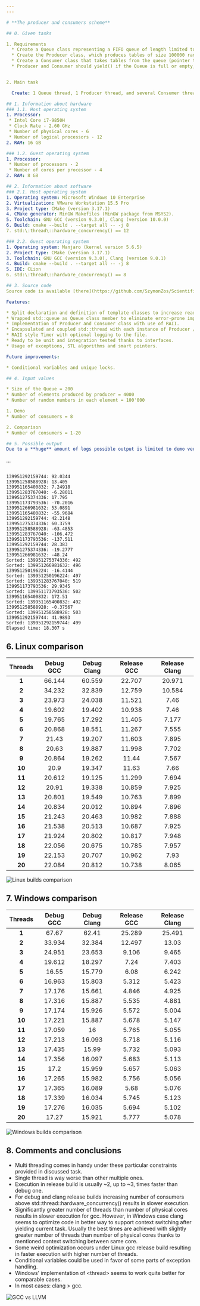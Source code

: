 ```yaml
---
---

# **The producer and consumers scheme**

## 0. Given tasks

1. Requirements
  * Create a Queue class representing a FIFO queue of length limited to the value passed as a constructor parameter, whose elements are integer arrays of size 100000. As an element of the Queue use std::array\<\>.
  * Create the Producer class, which produces tables of size 100000 random integers and inserts them into the queue described in point 1 (pointer to the queue and number of arrays to be produced passed as the argument of the constructor).
  * Create a Consumer class that takes tables from the queue (pointer to the queue passed as constructor argument) and sorts them (sorts a single table, outputs its checksum, discards it and then takes the next one).
  * Producer and Consumer should yield() if the Queue is full or empty, respectively. Ensure that the cooperating threads properly finish their jobs and destruct (no produced table may be discarded prior to being sorted, Queue may be destructed only if it is empty and all the consumers and producers attached to it are destructed). At the end, each consumer should report how many tables it sorted.


2. Main task

  Create: 1 Queue thread, 1 Producer thread, and several Consumer threads. The capacity of the queue must be many times bigger than the maximum number of Consumer threads planned to be created during experiments; the number of tables to be produced by the Producer thread must be many times bigger than the queue capacity. Check what is the dependence of the speed of retrieving tables from the queue by consumers depending on number of created Consumers threads. Check if it is beneficial to create a number of threads greater or significantly greater than thread::hardware_concurrency() or greater than the number of physical cores in the CPU?

## 1. Information about hardware
### 1.1. Host operating system
1. Processor:
 * Intel Core i7-9850H
 * Clock Rate - 2.60 GHz
 * Number of physical cores - 6
 * Number of logical processors - 12
2. RAM: 16 GB

### 1.2. Guest operating system
1. Processor:
 * Number of processors - 2
 * Number of cores per processor - 4
2. RAM: 8 GB

## 2. Information about software
### 2.1. Host operating system
1. Operating system: Microsoft Windows 10 Enterprise
2. Virtualization: VMware Workstation 15.5 Pro
3. Project type: CMake (version 3.17.1)
4. CMake generator: MinGW Makefiles (MinGW package from MSYS2).
5. Toolchain: GNU GCC (version 9.3.0), Clang (version 10.0.0)
6. Build: cmake --build . --target all -- -j 8
7. std:\:thread\::hardware_concurrency() == 12

### 2.2. Guest operating system
1. Operating system: Manjaro (kernel version 5.6.5)
2. Project type: CMake (version 3.17.1)
3. Toolchain: GNU GCC (version 9.3.0), Clang (version 9.0.1)
4. Build: cmake --build . --target all -- -j 8
5. IDE: CLion
6. std:\:thread\::hardware_concurrency() == 8

## 3. Source code
Source code is available [there](https://github.com/SzymonZos/Scientific-Computing/tree/master/ProducerConsumerThreads).

Features:

* Split declaration and definition of template classes to increase readability.
* Wrapped std::queue as Queue class member to eliminate error-prone implementations.
* Implementation of Producer and Consumer class with use of RAII.
* Encapsulated and coupled std::thread with each instance of Producer / Consumer class.
* RAII style Timer with optional logging to the file.
* Ready to be unit and integration tested thanks to interfaces.
* Usage of exceptions, STL algorithms and smart pointers.

Future improvements:

* Conditional variables and unique locks.

## 4. Input values

* Size of the Queue = 200
* Number of elements produced by producer = 4000
* Number of random numbers in each element = 100'000

1. Demo
* Number of consumers = 8

2. Comparison
* Number of consumers = 1-20

## 5. Possible output
Due to a **huge** amount of logs possible output is limited to demo version:
```
...
```

139951292159744: 92.0344
139951258588928: 13.405
139951165400832: 7.24918
139951283767040: -6.28011
139951275374336: 17.795
139951173793536: -70.2016
139951266981632: 53.0891
139951165400832: -55.9684
139951292159744: 42.2148
139951275374336: 60.3759
139951258588928: -63.4853
139951283767040: -106.472
139951173793536: -137.511
139951292159744: 28.383
139951275374336: -19.2777
139951266981632: -48.24
Sorted: 139951275374336: 492
Sorted: 139951266981632: 496
139951250196224: -16.4144
Sorted: 139951250196224: 497
Sorted: 139951283767040: 519
139951173793536: 29.9345
Sorted: 139951173793536: 502
139951165400832: 172.51
Sorted: 139951165400832: 492
139951258588928: -0.37567
Sorted: 139951258588928: 503
139951292159744: 41.9893
Sorted: 139951292159744: 499
Elapsed time: 18.307 s  
```

## 6. Linux comparison

|**Threads**|**Debug GCC**|**Debug Clang**|**Release GCC**|**Release Clang**|
|:---------:|:-----------:|:-------------:|:-------------:|:---------------:|
|   **1**   |    66.144   |     60.559    |     22.707    |      20.971     |
|   **2**   |    34.232   |     32.839    |     12.759    |      10.584     |
|   **3**   |    23.973   |     24.038    |     11.521    |      7.46       |
|   **4**   |    19.602   |     19.402    |     10.938    |      7.46       |
|   **5**   |    19.765   |     17.292    |     11.405    |      7.177      |
|   **6**   |    20.868   |     18.551    |     11.267    |      7.555      |
|   **7**   |    21.43    |     19.207    |     11.603    |      7.895      |
|   **8**   |    20.63    |     19.887    |     11.998    |      7.702      |
|   **9**   |    20.864   |     19.262    |     11.44     |      7.567      |
|   **10**  |    20.9     |     19.347    |     11.63     |      7.66       |
|   **11**  |    20.612   |     19.125    |     11.299    |      7.694      |
|   **12**  |    20.91    |     19.338    |     10.859    |      7.925      |
|   **13**  |    20.801   |     19.549    |     10.763    |      7.899      |
|   **14**  |    20.834   |     20.012    |     10.894    |      7.896      |
|   **15**  |    21.243   |     20.463    |     10.982    |      7.888      |
|   **16**  |    21.538   |     20.513    |     10.687    |      7.925      |
|   **17**  |    21.924   |     20.802    |     10.817    |      7.948      |
|   **18**  |    22.056   |     20.675    |     10.785    |      7.957      |
|   **19**  |    22.153   |     20.707    |     10.962    |      7.93       |
|   **20**  |    22.084   |     20.812    |     10.738    |      8.065      |

![Linux builds comparison](figures/comparison_linux.png "Linux comparison")

## 7. Windows comparison

|**Threads**|**Debug GCC**|**Debug Clang**|**Release GCC**|**Release Clang**|
|:---------:|:-----------:|:-------------:|:-------------:|:---------------:|
|   **1**   |    67.67    |     62.41     |     25.289    |      25.491     |
|   **2**   |    33.934   |     32.384    |     12.497    |      13.03      |
|   **3**   |    24.951   |     23.653    |     9.106     |      9.465      |
|   **4**   |    19.612   |     18.297    |     7.24      |      7.403      |
|   **5**   |    16.55    |     15.779    |     6.08      |      6.242      |
|   **6**   |    16.963   |     15.803    |     5.312     |      5.423      |
|   **7**   |    17.176   |     15.661    |     4.846     |      4.925      |
|   **8**   |    17.316   |     15.887    |     5.535     |      4.881      |
|   **9**   |    17.174   |     15.926    |     5.572     |      5.004      |
|   **10**  |    17.221   |     15.887    |     5.678     |      5.147      |
|   **11**  |    17.059   |     16        |     5.765     |      5.055      |
|   **12**  |    17.213   |     16.093    |     5.718     |      5.116      |
|   **13**  |    17.435   |     15.99     |     5.732     |      5.093      |
|   **14**  |    17.356   |     16.097    |     5.683     |      5.113      |
|   **15**  |    17.2     |     15.959    |     5.657     |      5.063      |
|   **16**  |    17.265   |     15.982    |     5.756     |      5.056      |
|   **17**  |    17.365   |     16.089    |     5.68      |      5.076      |
|   **18**  |    17.339   |     16.034    |     5.745     |      5.123      |
|   **19**  |    17.276   |     16.035    |     5.694     |      5.102      |
|   **20**  |    17.27    |     15.921    |     5.777     |      5.078      |

![Windows builds comparison](figures/comparison_windows.png "Windows comparison")

## 8. Comments and conclusions
* Multi threading comes in handy under these particular constraints provided in discussed task.
* Single thread is way worse than other multiple ones.
* Execution in release build is usually ~2, up to ~3, times faster than debug one.
* For debug and clang release builds increasing number of consumers above std:\:thread\::hardware_concurrency() results in slower execution.
* Significantly greater number of threads than number of physical cores results in slower execution for gcc. However, in Windows case clang seems to optimize code in better way to support context switching after yielding current task. Usually the best times are achieved with slightly greater number of threads than number of physical cores thanks to mentioned context switching between same core.
* Some weird optimization occurs under Linux gcc release build resulting in faster execution with higher number of threads.
* Conditional variables could be used in favor of some parts of exception handling.
* Windows' implementation of \<thread\> seems to work quite better for comparable cases.
* In most cases: clang > gcc.


![GCC vs LLVM](figures/llvm_vs_gcc.jpg "GCC vs LLVM")
